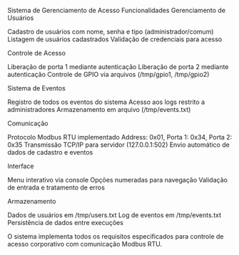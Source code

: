Sistema de Gerenciamento de Acesso
Funcionalidades
Gerenciamento de Usuários

Cadastro de usuários com nome, senha e tipo (administrador/comum)
Listagem de usuários cadastrados
Validação de credenciais para acesso

Controle de Acesso

Liberação de porta 1 mediante autenticação
Liberação de porta 2 mediante autenticação
Controle de GPIO via arquivos (/tmp/gpio1, /tmp/gpio2)

Sistema de Eventos

Registro de todos os eventos do sistema
Acesso aos logs restrito a administradores
Armazenamento em arquivo (/tmp/events.txt)

Comunicação

Protocolo Modbus RTU implementado
Address: 0x01, Porta 1: 0x34, Porta 2: 0x35
Transmissão TCP/IP para servidor (127.0.0.1:502)
Envio automático de dados de cadastro e eventos

Interface

Menu interativo via console
Opções numeradas para navegação
Validação de entrada e tratamento de erros

Armazenamento

Dados de usuários em /tmp/users.txt
Log de eventos em /tmp/events.txt
Persistência de dados entre execuções

O sistema implementa todos os requisitos especificados para controle de acesso corporativo com comunicação Modbus RTU.
